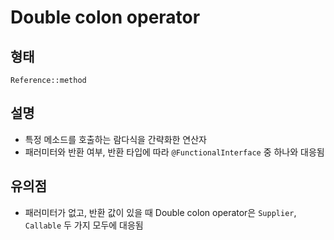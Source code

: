 # Double colon operator

## 형태
`Reference::method`

## 설명
- 특정 메소드를 호출하는 람다식을 간략화한 연산자
- 패러미터와 반환 여부, 반환 타입에 따라 `@FunctionalInterface` 중 하나와 대응됨

## 유의점
- 패러미터가 없고, 반환 값이 있을 때 Double colon operator은 `Supplier`, `Callable` 두 가지 모두에 대응됨